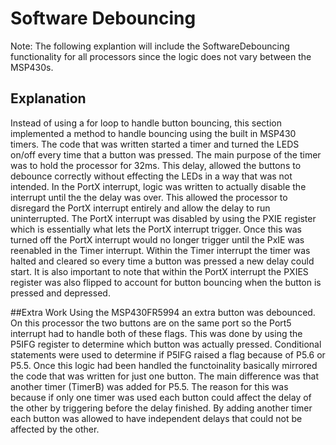 # Software Debouncing
Note:  The following explantion will include the SoftwareDebouncing functionality for all processors since the logic does not vary between the MSP430s.

## Explanation
Instead of using a for loop to handle button bouncing, this section implemented a method to handle bouncing using the built in MSP430 timers. The code that was written started a timer 
and turned the LEDS on/off every time that a button was pressed. The main purpose of the timer was to hold the processor for 32ms. This delay, allowed the buttons to debounce correctly without
effecting the LEDs in a way that was not intended. In the PortX interrupt, logic was written to actually disable the interrupt until the the delay was over. This allowed the processor to disregard 
the PortX interrupt entirely and allow the delay to run uninterrupted. The PortX interrupt was disabled by using the PXIE register which is essentially what lets the PortX interrupt trigger.
Once this was turned off the PortX interrupt would no longer trigger until the PxIE was reenabled in the Timer interrupt. Within the Timer interrupt the timer was halted and cleared so 
every time a button was pressed a new delay could start. It is also important to note that within the PortX interrupt the PXIES register was also flipped to account for button bouncing 
when the button is pressed and depressed.

##Extra Work
Using the MSP430FR5994 an extra button was debounced. On this processor the two buttons are on the same port so the Port5 interrupt had to handle both of these flags. This was done by
using the P5IFG register to determine which button was actually pressed. Conditional statements were used to determine if P5IFG raised a flag because of P5.6 or P5.5. Once this logic had been handled
the functoinality basically mirrored the code that was written for just one button. The main difference was that another timer (TimerB) was added for P5.5. The reason for this was because
if only one timer was used each button could affect the delay of the other by triggering before the delay finished. By adding another timer each button was allowed to have independent delays that
could not be affected by the other.